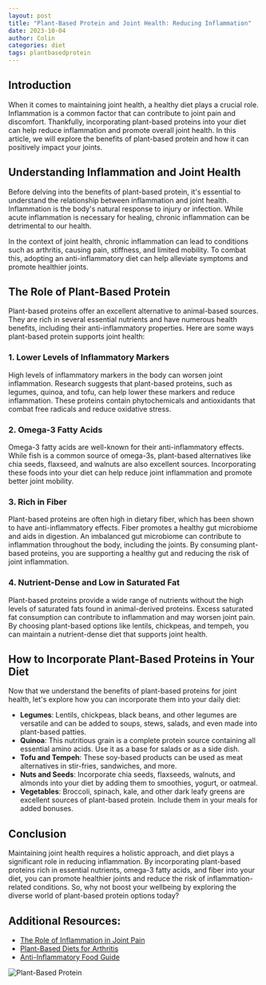 ```yaml
---
layout: post
title: "Plant-Based Protein and Joint Health: Reducing Inflammation"
date: 2023-10-04
author: Colin
categories: diet
tags: plantbasedprotein
---
```


## Introduction

When it comes to maintaining joint health, a healthy diet plays a crucial role. Inflammation is a common factor that can contribute to joint pain and discomfort. Thankfully, incorporating plant-based proteins into your diet can help reduce inflammation and promote overall joint health. In this article, we will explore the benefits of plant-based protein and how it can positively impact your joints.

## Understanding Inflammation and Joint Health

Before delving into the benefits of plant-based protein, it's essential to understand the relationship between inflammation and joint health. Inflammation is the body's natural response to injury or infection. While acute inflammation is necessary for healing, chronic inflammation can be detrimental to our health.

In the context of joint health, chronic inflammation can lead to conditions such as arthritis, causing pain, stiffness, and limited mobility. To combat this, adopting an anti-inflammatory diet can help alleviate symptoms and promote healthier joints.

## The Role of Plant-Based Protein

Plant-based proteins offer an excellent alternative to animal-based sources. They are rich in several essential nutrients and have numerous health benefits, including their anti-inflammatory properties. Here are some ways plant-based protein supports joint health:

### 1. Lower Levels of Inflammatory Markers

High levels of inflammatory markers in the body can worsen joint inflammation. Research suggests that plant-based proteins, such as legumes, quinoa, and tofu, can help lower these markers and reduce inflammation. These proteins contain phytochemicals and antioxidants that combat free radicals and reduce oxidative stress.

### 2. Omega-3 Fatty Acids

Omega-3 fatty acids are well-known for their anti-inflammatory effects. While fish is a common source of omega-3s, plant-based alternatives like chia seeds, flaxseed, and walnuts are also excellent sources. Incorporating these foods into your diet can help reduce joint inflammation and promote better joint mobility.

### 3. Rich in Fiber

Plant-based proteins are often high in dietary fiber, which has been shown to have anti-inflammatory effects. Fiber promotes a healthy gut microbiome and aids in digestion. An imbalanced gut microbiome can contribute to inflammation throughout the body, including the joints. By consuming plant-based proteins, you are supporting a healthy gut and reducing the risk of joint inflammation.

### 4. Nutrient-Dense and Low in Saturated Fat

Plant-based proteins provide a wide range of nutrients without the high levels of saturated fats found in animal-derived proteins. Excess saturated fat consumption can contribute to inflammation and may worsen joint pain. By choosing plant-based options like lentils, chickpeas, and tempeh, you can maintain a nutrient-dense diet that supports joint health.

## How to Incorporate Plant-Based Proteins in Your Diet

Now that we understand the benefits of plant-based proteins for joint health, let's explore how you can incorporate them into your daily diet:

- **Legumes**: Lentils, chickpeas, black beans, and other legumes are versatile and can be added to soups, stews, salads, and even made into plant-based patties.
- **Quinoa**: This nutritious grain is a complete protein source containing all essential amino acids. Use it as a base for salads or as a side dish.
- **Tofu and Tempeh**: These soy-based products can be used as meat alternatives in stir-fries, sandwiches, and more.
- **Nuts and Seeds**: Incorporate chia seeds, flaxseeds, walnuts, and almonds into your diet by adding them to smoothies, yogurt, or oatmeal.
- **Vegetables**: Broccoli, spinach, kale, and other dark leafy greens are excellent sources of plant-based protein. Include them in your meals for added bonuses.

## Conclusion

Maintaining joint health requires a holistic approach, and diet plays a significant role in reducing inflammation. By incorporating plant-based proteins rich in essential nutrients, omega-3 fatty acids, and fiber into your diet, you can promote healthier joints and reduce the risk of inflammation-related conditions. So, why not boost your wellbeing by exploring the diverse world of plant-based protein options today?

## Additional Resources:

- [The Role of Inflammation in Joint Pain](https://www.arthritis.org/health-wellness/healthy-living/nutrition/foods-to-avoid-and-why)
- [Plant-Based Diets for Arthritis](https://www.verywellhealth.com/plant-based-diet-for-arthritis-4183300)
- [Anti-Inflammatory Food Guide](https://www.health.harvard.edu/staying-healthy/foods-that-fight-inflammation)

![Plant-Based Protein](https://source.unsplash.com/1600x900/?plant-based-protein)